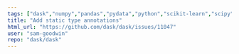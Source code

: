 ```yaml
---
tags: ["dask","numpy","pandas","pydata","python","scikit-learn","scipy"]
title: "Add static type annotations"
html_url: "https://github.com/dask/dask/issues/11047"
user: "sam-goodwin"
repo: "dask/dask"
---
```


